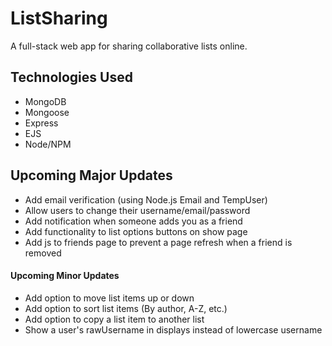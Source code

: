 # ListSharing
A full-stack web app for sharing collaborative lists online.

## Technologies Used
* MongoDB
* Mongoose
* Express
* EJS
* Node/NPM

## Upcoming Major Updates
* Add email verification (using Node.js Email and TempUser)
* Allow users to change their username/email/password
* Add notification when someone adds you as a friend
* Add functionality to list options buttons on show page
* Add js to friends page to prevent a page refresh when a friend is removed

#### Upcoming Minor Updates
* Add option to move list items up or down
* Add option to sort list items (By author, A-Z, etc.)
* Add option to copy a list item to another list
* Show a user's rawUsername in displays instead of lowercase username
